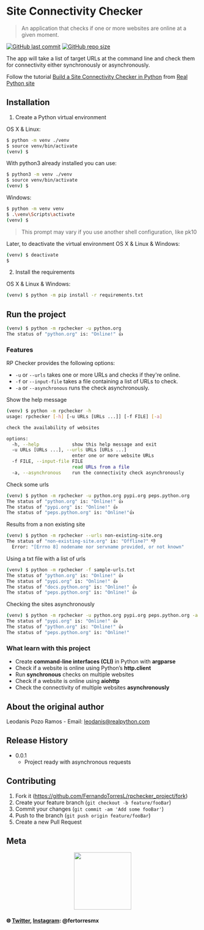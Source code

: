 # Site Connectivity Checker

> An application that checks if one or more websites are online at a given moment.

<a href="https://github.com/FernandoTorresL/rpchecker_project/commits/main" target="_blank">![GitHub last commit](https://img.shields.io/github/last-commit/FernandoTorresL/rpchecker_project)</a> <a href="https://github.com/FernandoTorresL/rpchecker_project" target="_blank">![GitHub repo size](https://img.shields.io/github/repo-size/FernandoTorresL/rpchecker_project)</a>

 The app will take a list of target URLs at the command line and check them for connectivity either synchronously or asynchronously.

Follow the tutorial [Build a Site Connectivity Checker in Python](https://realpython.com/site-connectivity-checker-python/) from [Real Python site](https://realpython.com)



## Installation

1. Create a Python virtual environment

OS X & Linux:

```sh
$ python -m venv ./venv
$ source venv/bin/activate
(venv) $
```

With python3 already installed you can use:

```sh
$ python3 -m venv ./venv
$ source venv/bin/activate
(venv) $
```

Windows:

```sh
$ python -m venv venv
$ .\venv\Scripts\activate
(venv) $
```
> This prompt may vary if you use another shell configuration, like pk10

Later, to deactivate the virtual environment
OS X & Linux & Windows:

```sh
(venv) $ deactivate
$
```

2. Install the requirements

OS X & Linux & Windows:

```sh
(venv) $ python -m pip install -r requirements.txt
```

## Run the project

```sh
(venv) $ python -m rpchecker -u python.org
The status of "python.org" is: "Online!" 👍
```
### Features

RP Checker provides the following options:

- `-u` or `--urls` takes one or more URLs and checks if they're online.
- `-f` or `--input-file` takes a file containing a list of URLs to check.
- `-a` or `--asynchronous` runs the check asynchronously.

Show the help message
```sh
(venv) $ python -m rpchecker -h
usage: rpchecker [-h] [-u URLs [URLs ...]] [-f FILE] [-a]

check the availability of websites

options:
  -h, --help            show this help message and exit
  -u URLs [URLs ...], --urls URLs [URLs ...]
                        enter one or more website URLs
  -f FILE, --input-file FILE
                        read URLs from a file
  -a, --asynchronous    run the connectivity check asynchronously
```

Check some urls
```sh
(venv) $ python -m rpchecker -u python.org pypi.org peps.python.org
The status of "python.org" is: "Online!" 👍
The status of "pypi.org" is: "Online!" 👍
The status of "peps.python.org" is: "Online!"👍
```

Results from a non existing site
```sh
(venv) $ python -m rpchecker --urls non-existing-site.org
The status of "non-existing-site.org" is: "Offline?" 👎
  Error: "[Errno 8] nodename nor servname provided, or not known"
```

Using a txt file with a list of urls
```sh
(venv) $ python -m rpchecker -f sample-urls.txt
The status of "python.org" is: "Online!" 👍
The status of "pypi.org" is: "Online!" 👍
The status of "docs.python.org" is: "Online!" 👍
The status of "peps.python.org" is: "Online!" 👍
```

Checking the sites asynchronously
```sh
(venv) $ python -m rpchecker -u python.org pypi.org peps.python.org -a
The status of "pypi.org" is: "Online!" 👍
The status of "python.org" is: "Online!" 👍
The status of "peps.python.org" is: "Online!"
```

### What learn with this project

- Create **command-line interfaces (CLI)** in Python with **argparse**
- Check if a website is online using Python’s **http.client**
- Run **synchronous** checks on multiple websites
- Check if a website is online using **aiohttp**
- Check the connectivity of multiple websites **asynchronously**

## About the original author

Leodanis Pozo Ramos - Email: leodanis@realpython.com
## Release History

* 0.0.1
    * Project ready with asynchronous requests

## Contributing

1. Fork it (<https://github.com/FernandoTorresL/rpchecker_project/fork>)
2. Create your feature branch (`git checkout -b feature/fooBar`)
3. Commit your changes (`git commit -am 'Add some fooBar'`)
4. Push to the branch (`git push origin feature/fooBar`)
5. Create a new Pull Request
## Meta

<div align="center">
    <a href="https://fertorresmx.dev/">
      <img height="150em" src="https://raw.githubusercontent.com/FernandoTorresL/FernandoTorresL/main/media/FerTorres-dev1.png">
  </a>
</div>

#### :globe_with_meridians: [Twitter](https://twitter.com/FerTorresMx), [Instagram](https://www.instagram.com/fertorresmx/): @fertorresmx

